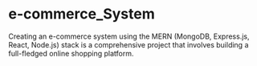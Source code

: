 # e-commerce_System
Creating an e-commerce system using the MERN (MongoDB, Express.js, React, Node.js) stack is a comprehensive project that involves building a full-fledged online shopping platform.
